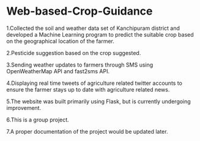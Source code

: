 # Web-based-Crop-Guidance
1.Collected the soil and weather data set of Kanchipuram district and developed a Machine Learning program to predict the suitable crop based on the geographical location of the farmer.

2.Pesticide suggestion based on the crop suggested.

3.Sending weather updates to farmers through SMS using OpenWeatherMap API and fast2sms API.

4.Displaying real time tweets of agriculture related twitter accounts to ensure the farmer stays up to date with agriculture related news.

5.The website was built primarily using Flask, but is currently undergoing improvement.

6.This is a group project.

7.A proper documentation of the project would be updated later.
